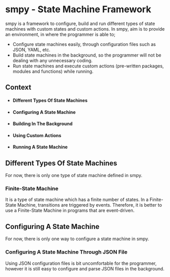 # smpy - State Machine Framework
smpy is a framework to configure, build and run different types of state machines with custom states and custom actions. In smpy, aim is to provide an environment, in where the programmer is able to;

- Configure state machines easily, through configuration files such as JSON, YAML, etc.
- Build state machines in the background, so the programmer will not be dealing with any unnecessary coding.
- Run state machines and execute custom actions (pre-written packages, modules and functions) while running.

## Context
- #### Different Types Of State Machines
- #### Configuring A State Machine
- #### Building In The Background
- #### Using Custom Actions
- #### Running A State Machine 

## Different Types Of State Machines
For now, there is only one type of state machine defined in smpy.

### Finite-State Machine
It is a type of state machine which has a finite number of states. In a Finite-State Machine, transitions are triggered by events. Therefore, it is better to use a Finite-State Machine in programs that are event-driven.


## Configuring A State Machine
For now, there is only one way to configure a state machine in smpy.

### Configuring A State Machine Through JSON File
Using JSON configuration files is bit uncomfortable for the programmer, however it is still easy to configure and parse JSON files in the background.


